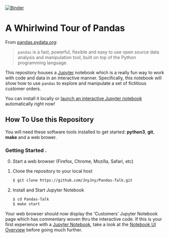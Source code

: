 [![Binder](https://mybinder.org/badge_logo.svg)](https://mybinder.org/v2/gh/JnyJny/Pandas-Talk/master?filepath=Customers.ipynb)

# A Whirlwind Tour of Pandas 

From [pandas.pydata.org](0):

> `pandas` is a fast, powerful, flexible and easy to use open source
> data analysis and manipulation tool, built on top of the Python
> programming language.

This repository houses a [Jupyter](1) notebook which is a really fun
way to work with code and data in an interactive manner. Specifically,
this notebook will show how to use `pandas` to explore and manipulate
a set of fictitious customer orders.

You can install it locally or 
[launch an interactive Jupyter notebook](https://mybinder.org/v2/gh/JnyJny/Pandas-Talk/master?filepath=Customers.ipynb) automatically right now!

## How To Use this Repository

You will need these software tools installed to get started:
**python3**, **git**, **make** and a web brower.

### Getting Started .

0. Start a web browser (Firefox, Chrome, Mozilla, Safari, etc)

1. Clone the repository to your local host
   ```bash
   $ git clone https://github.com/JnyJny/Pandas-Talk.git
   ```
   
2. Install and Start Jupyter Notebook
   ```bash
   $ cd Pandas-Talk
   $ make start
   ```

Your web browser should now display the 'Customers' Jupyter Notebook
page which has commentary woven thru the interactive code.  If this is
your first experience with a [Jupyter Notebook](1), take a look at
the [Notebook UI Overview](2) before going much further. 


[0]: https://pandas.pydata.org
[1]: https://jupyter.org
[2]: https://nbviewer.jupyter.org/github/jupyter/notebook/blob/master/docs/source/examples/Notebook/Notebook%20Basics.ipynb#Overview-of-the-Notebook-UI


